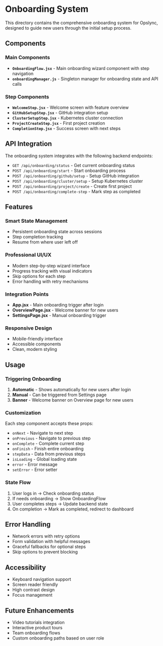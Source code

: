 # Onboarding System

This directory contains the comprehensive onboarding system for Opslync, designed to guide new users through the initial setup process.

## Components

### Main Components

- **`OnboardingFlow.jsx`** - Main onboarding wizard component with step navigation
- **`onboardingManager.js`** - Singleton manager for onboarding state and API calls

### Step Components

- **`WelcomeStep.jsx`** - Welcome screen with feature overview
- **`GitHubSetupStep.jsx`** - GitHub integration setup
- **`ClusterSetupStep.jsx`** - Kubernetes cluster connection
- **`ProjectCreateStep.jsx`** - First project creation
- **`CompletionStep.jsx`** - Success screen with next steps

## API Integration

The onboarding system integrates with the following backend endpoints:

- `GET /api/onboarding/status` - Get current onboarding status
- `POST /api/onboarding/start` - Start onboarding process
- `POST /api/onboarding/github/setup` - Setup GitHub integration
- `POST /api/onboarding/cluster/setup` - Setup Kubernetes cluster
- `POST /api/onboarding/project/create` - Create first project
- `POST /api/onboarding/complete-step` - Mark step as completed

## Features

### Smart State Management
- Persistent onboarding state across sessions
- Step completion tracking
- Resume from where user left off

### Professional UI/UX
- Modern step-by-step wizard interface
- Progress tracking with visual indicators
- Skip options for each step
- Error handling with retry mechanisms

### Integration Points
- **App.jsx** - Main onboarding trigger after login
- **OverviewPage.jsx** - Welcome banner for new users
- **SettingsPage.jsx** - Manual onboarding trigger

### Responsive Design
- Mobile-friendly interface
- Accessible components
- Clean, modern styling

## Usage

### Triggering Onboarding

1. **Automatic** - Shows automatically for new users after login
2. **Manual** - Can be triggered from Settings page
3. **Banner** - Welcome banner on Overview page for new users

### Customization

Each step component accepts these props:
- `onNext` - Navigate to next step
- `onPrevious` - Navigate to previous step  
- `onComplete` - Complete current step
- `onFinish` - Finish entire onboarding
- `stepData` - Data from previous steps
- `isLoading` - Global loading state
- `error` - Error message
- `setError` - Error setter

### State Flow

1. User logs in → Check onboarding status
2. If needs onboarding → Show OnboardingFlow
3. User completes steps → Update backend state
4. On completion → Mark as completed, redirect to dashboard

## Error Handling

- Network errors with retry options
- Form validation with helpful messages
- Graceful fallbacks for optional steps
- Skip options to prevent blocking

## Accessibility

- Keyboard navigation support
- Screen reader friendly
- High contrast design
- Focus management

## Future Enhancements

- Video tutorials integration
- Interactive product tours
- Team onboarding flows
- Custom onboarding paths based on user role 